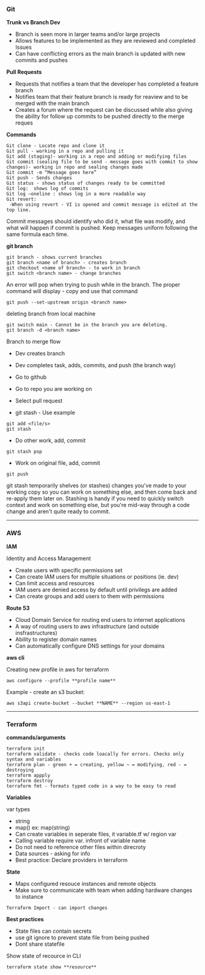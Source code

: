 ### **Git**

**Trunk vs Branch Dev**

- Branch is seen more in larger teams and/or large projects
- Allows features to be implemented as they are reviewed and completed
Issues
- Can have conflicting errors as the main branch is updated with new commits and pushes

**Pull Requests**

- Requests that notifies a team that the developer has completed a feature branch
- Notifies team that their feature branch is ready for reaview and to be merged with the main branch
- Creates a forum where the request can be discussed while also giving the ability for follow up commits to be pushed directly to the merge reques

**Commands**
```
Git clone - Locate repo and clone it
Git pull - working in a repo and pulling it
Git add (staging)- working in a repo and adding or modifying files
Git commit (sealing file to be send - message goes with commit to show changes)- working in repo and sealing changes made
Git commit -m “Message goes here”
Git push - Sends changes
Git status - shows status of changes ready to be committed
Git log:  shows log of commits
Git log —oneline : shows log in a more readable way
Git revert: 
 -When using revert - VI is opened and commit message is edited at the top line.
```
Commit messages should identify who did it, what file was modify, and what will happen if commit is pushed.
Keep messages uniform following the same formula each time.


**git branch**
```
git branch - shows current branches
git branch <name of branch> - creates branch
git checkout <name of branch> - to work in branch
git switch <branch name> - change branches
```
An error will pop when trying to push while in the branch. The proper command will display - copy and use that command
```
git push --set-upstream origin <branch name>
```

deleting branch from local machine
```
git switch main - Cannot be in the branch you are deleting.
git branch -d <branch name>
```

Branch to merge flow
- Dev creates branch
- Dev completes task, adds, commits, and push (the branch way)
- Go to github
- Go to repo you are working on
- Select pull request


- git stash - Use example
```
git add <file/s>
git stash
```
 - Do other work, add, commit
```
git stash pop
```
 - Work on original file, add, commit
 ```
git push
 ```

git stash temporarily shelves (or stashes) changes you've made to your 
working copy so you can work on something else, and then come back and re-apply them later on. 
Stashing is handy if you need to quickly switch context and work on something else, 
but you're mid-way through a code change and aren't quite ready to commit.

******************
### AWS

**IAM**

Identity and Access Management
- Create users with specific permissions set
- Can create IAM users for multiple situations or positions (ie. dev)
- Can limit access and resources
- IAM users are denied access by default until privilegs are added
- Can create groups and add users to them with permissions

**Route 53**
- Cloud Domain Service for routing end users to internet applications
- A way of routing users to aws infrastructure (and outside insfrastructures)
- Ability to register domain names
- Can automatically configure DNS settings for your domains

**aws cli**

Creating new profile in aws for terraform
```
aws configure --profile **profile name**
```
Example - create an s3 bucket:
```
aws s3api create-bucket --bucket **NAME** --region us-east-1
```

******************
### Terraform

**commands/arguments**
```
terraform init
terraform validate - checks code loacally for errors. Checks only syntax and variables
terraform plan - green + = creating, yellow ~ = modifying, red - = destroying
terraform appply
terraform destroy 
terraform fmt - formats typed code in a way to be easy to read
```

**Variables**

var types
- string
- map() ex: map(string)
 - Can create variables in seperate files, it variable.tf w/ region var
 - Calling variable require var. infront of variable name
 - Do not need to reference other files within direcroty
 - Data sources - asking for info 
 - Best practice: Declare providers in terraform

**State**
- Maps configured resouce instances and remote objects
- Make sure to communicate with team when adding hardware changes to instance
```
Terraform Import - can import changes
```

**Best practices**
- State files can contain secrets
- use git ignore to prevent state file from being pushed
- Dont share statefile

Show state of recource in CLI
```
terraform state show **resource**
```
